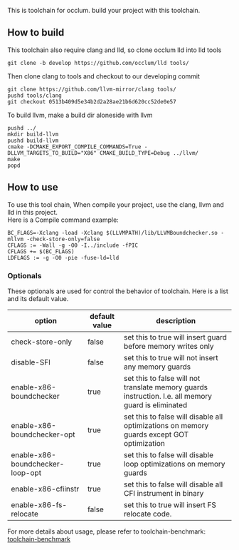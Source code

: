 This is toolchain for occlum. build your project with this toolchain.  
## How to build
This toolchain also require clang and lld, so clone occlum lld into lld tools
```
git clone -b develop https://github.com/occlum/lld tools/
```
Then clone clang to tools and checkout to our developing commit
```
git clone https://github.com/llvm-mirror/clang tools/
pushd tools/clang
git checkout 0513b409d5e34b2d2a28ae21b6d620cc52de0e57 
```

To build llvm, make a build dir aloneside with llvm  
```
pushd ../
mkdir build-llvm
pushd build-llvm
cmake -DCMAKE_EXPORT_COMPILE_COMMANDS=True -DLLVM_TARGETS_TO_BUILD="X86" CMAKE_BUILD_TYPE=Debug ../llvm/
make
popd
```

## How to use   
To use this tool chain, When compile your project, use the clang, llvm and lld in this project.  
Here is a Compile command example:   
```
BC_FLAGS=-Xclang -load -Xclang $(LLVMPATH)/lib/LLVMBoundchecker.so -mllvm -check-store-only=false
CFLAGS := -Wall -g -O0 -I../include -fPIC
CFLAGS += $(BC_FLAGS)
LDFLAGS := -g -O0 -pie -fuse-ld=lld 
```

### Optionals  
These optionals are used for control the behavior of toolchain. Here is a list and its default value.  

option | default value | description  
----------------| ------------|---------------
check-store-only |  false  | set this to true will insert guard before memory writes only  
disable-SFI   |   false  |   set this to true will not insert any memory guards  
enable-x86-boundchecker| true | set this to false will not translate memory guards instruction. I.e. all memory guard is eliminated  
enable-x86-boundchecker-opt | true| set this to false will disable all optimizations on memory guards except GOT optimization  
enable-x86-boundchecker-loop-opt | true | set this to false will disable loop optimizations on memory guards  
enable-x86-cfiinstr | true | set this to false will disable all CFI instrument in binary  
enable-x86-fs-relocate | false | set this to true will insert FS relocate code.  
 
For more details about usage, please refer to toolchain-benchmark: [toolchain-benchmark](https://github.com/occlum/toolchain-benchmark)

